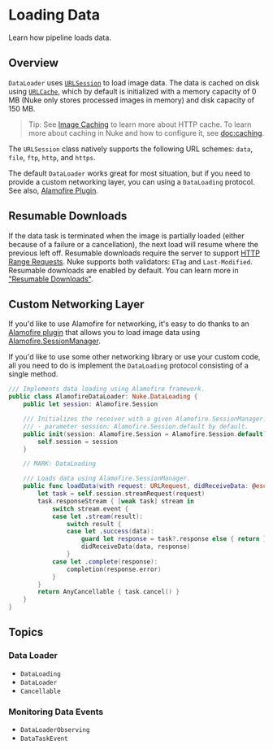 # Loading Data

Learn how pipeline loads data.

## Overview

``DataLoader`` uses [`URLSession`](https://developer.apple.com/reference/foundation/nsurlsession) to load image data. The data is cached on disk using [`URLCache`](https://developer.apple.com/reference/foundation/urlcache), which by default is initialized with a memory capacity of 0 MB (Nuke only stores processed images in memory) and disk capacity of 150 MB.

> Tip: See [Image Caching](https://kean.blog/post/image-caching) to learn more about HTTP cache. To learn more about caching in Nuke and how to configure it, see <doc:caching>.

The `URLSession` class natively supports the following URL schemes: `data`, `file`, `ftp`, `http`, and `https`.

The default ``DataLoader`` works great for most situation, but if you need to provide a custom networking layer, you can using a ``DataLoading`` protocol. See also, [Alamofire Plugin](https://github.com/kean/Nuke-Alamofire-Plugin).

## Resumable Downloads

If the data task is terminated when the image is partially loaded (either because of a failure or a cancellation), the next load will resume where the previous left off. Resumable downloads require the server to support [HTTP Range Requests](https://developer.mozilla.org/en-US/docs/Web/HTTP/Range_requests). Nuke supports both validators: `ETag` and `Last-Modified`. Resumable downloads are enabled by default. You can learn more in ["Resumable Downloads"](https://kean.blog/post/resumable-downloads).

## Custom Networking Layer

If you'd like to use Alamofire for networking, it's easy to do thanks to an [Alamofire plugin](https://github.com/kean/Nuke-Alamofire-Plugin) that allows you to load image data using [Alamofire.SessionManager](https://github.com/Alamofire/Alamofire).

If you'd like to use some other networking library or use your custom code, all you need to do is implement the ``DataLoading`` protocol consisting of a single method.

```swift
/// Implements data loading using Alamofire framework.
public class AlamofireDataLoader: Nuke.DataLoading {
    public let session: Alamofire.Session

    /// Initializes the receiver with a given Alamofire.SessionManager.
    /// - parameter session: Alamofire.Session.default by default.
    public init(session: Alamofire.Session = Alamofire.Session.default) {
        self.session = session
    }

    // MARK: DataLoading

    /// Loads data using Alamofire.SessionManager.
    public func loadData(with request: URLRequest, didReceiveData: @escaping (Data, URLResponse) -> Void, completion: @escaping (Error?) -> Void) -> Cancellable {
        let task = self.session.streamRequest(request)
        task.responseStream { [weak task] stream in
            switch stream.event {
            case let .stream(result):
                switch result {
                case let .success(data):
                    guard let response = task?.response else { return } // Never nil
                    didReceiveData(data, response)
                }
            case let .complete(response):
                completion(response.error)
            }
        }
        return AnyCancellable { task.cancel() }
    }
}
```

## Topics

### Data Loader

- ``DataLoading``
- ``DataLoader``
- ``Cancellable``

### Monitoring Data Events

- ``DataLoaderObserving``
- ``DataTaskEvent``
